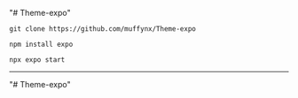 "# Theme-expo" 

```
git clone https://github.com/muffynx/Theme-expo
```

```
npm install expo
```
```
npx expo start
```

---
           

"# Theme-expo" 
